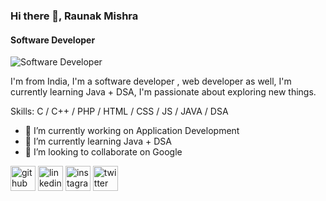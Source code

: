 
### Hi there 👋, Raunak Mishra
#### Software Developer
![Software Developer](https://pbs.twimg.com/profile_banners/1501404952539058176/1655355222/600x200)

I'm from India, I'm a software developer , web developer as well, I'm currently learning Java + DSA,  I'm passionate about exploring new  things.

Skills: C / C++ / PHP / HTML / CSS / JS / JAVA / DSA

- 🔭 I’m currently working on Application Development 
- 🌱 I’m currently learning Java + DSA 
- 👯 I’m looking to collaborate on Google 


[<img src='https://cdn.jsdelivr.net/npm/simple-icons@3.0.1/icons/github.svg' alt='github' height='40'>](https://github.com/Raunakmishra-06)  [<img src='https://cdn.jsdelivr.net/npm/simple-icons@3.0.1/icons/linkedin.svg' alt='linkedin' height='40'>](https://www.linkedin.com/in/raunak-mishra-1b128622a/)  [<img src='https://cdn.jsdelivr.net/npm/simple-icons@3.0.1/icons/instagram.svg' alt='instagram' height='40'>](https://www.instagram.com/raunak_ri1eg304/)  [<img src='https://cdn.jsdelivr.net/npm/simple-icons@3.0.1/icons/twitter.svg' alt='twitter' height='40'>](https://twitter.com/Raunak_ri1eg304)  

